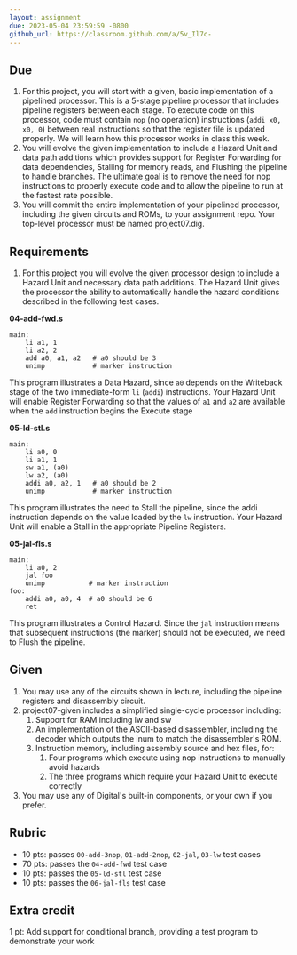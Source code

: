 ```yaml
---
layout: assignment
due: 2023-05-04 23:59:59 -0800
github_url: https://classroom.github.com/a/5v_Il7c-
---
```


## Due
1. For this project, you will start with a given, basic implementation of a pipelined processor. This is a 5-stage pipeline processor that includes pipeline registers between each stage. To execute code on this processor, code must contain `nop` (no operation) instructions (`addi x0, x0, 0`) between real instructions so that the register file is updated properly. We will learn how this processor works in class this week.
1. You will evolve the given implementation to include a Hazard Unit and data path additions which provides support for Register Forwarding for data dependencies, Stalling for memory reads, and Flushing the pipeline to handle branches. The ultimate goal is to remove the need for nop instructions to properly execute code and to allow the pipeline to run at the fastest rate possible.
1. You will commit the entire implementation of your pipelined processor, including the given circuits and ROMs, to your assignment repo. Your top-level processor must be named project07.dig.

## Requirements
1. For this project you will evolve the given processor design to include a Hazard Unit and necessary data path additions. The Hazard Unit gives the processor the ability to automatically handle the hazard conditions described in the following test cases.

**04-add-fwd.s**
```
main:
    li a1, 1
    li a2, 2
    add a0, a1, a2   # a0 should be 3
    unimp            # marker instruction
```
This program illustrates a Data Hazard, since `a0` depends on the Writeback stage of the two immediate-form `li` (`addi`) instructions. Your Hazard Unit will enable Register Forwarding so that the values of `a1` and `a2` are available when the `add` instruction begins the Execute stage

**05-ld-stl.s**
```
main:
    li a0, 0
    li a1, 1
    sw a1, (a0)
    lw a2, (a0)
    addi a0, a2, 1   # a0 should be 2
    unimp            # marker instruction
```
This program illustrates the need to Stall the pipeline, since the addi instruction depends on the value loaded by the `lw` instruction. Your Hazard Unit will enable a Stall in the appropriate Pipeline Registers.

**05-jal-fls.s**
```
main:
    li a0, 2
    jal foo
    unimp           # marker instruction
foo:
    addi a0, a0, 4  # a0 should be 6
    ret
```
This program illustrates a Control Hazard. Since the `jal` instruction means that subsequent instructions (the marker) should not be executed, we need to Flush the pipeline.

## Given
1. You may use any of the circuits shown in lecture, including the pipeline registers and disassembly circuit.
1. project07-given includes a simplified single-cycle processor including:
    1. Support for RAM including lw and sw
    1. An implementation of the ASCII-based disassembler, including the decoder which outputs the inum to match the disassembler's ROM.
    1. Instruction memory, including assembly source and hex files, for:
        1. Four programs which execute using nop instructions to manually avoid hazards
        1. The three programs which require your Hazard Unit to execute correctly
1. You may use any of Digital's built-in components, or your own if you prefer.

## Rubric
- 10 pts: passes `00-add-3nop`, `01-add-2nop`, `02-jal`, `03-lw` test cases
- 70 pts: passes the `04-add-fwd` test case
- 10 pts: passes the `05-ld-stl` test case 
- 10 pts: passes the `06-jal-fls` test case

## Extra credit

1 pt: Add support for conditional branch, providing a test program to demonstrate your work